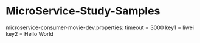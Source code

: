 # MicroService-Study-Samples
microservice-consumer-movie-dev.properties:
timeout = 3000
key1 = liwei
key2 = Hello World
